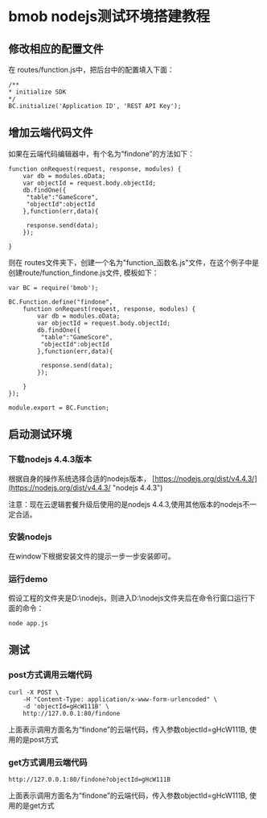 # bmob nodejs测试环境搭建教程


## 修改相应的配置文件

在 routes/function.js中，把后台中的配置填入下面：

```
/**
* initialize SDK
*/
BC.initialize('Application ID', 'REST API Key');
```

## 增加云端代码文件

如果在云端代码编辑器中，有个名为“findone”的方法如下：
```
function onRequest(request, response, modules) {
    var db = modules.oData;
    var objectId = request.body.objectId;
    db.findOne({
     "table":"GameScore",
     "objectId":objectId
    },function(err,data){ 
     
     response.send(data);
    });

}           
```


则在 routes文件夹下，创建一个名为"function_函数名.js"文件，在这个例子中是创建route/function_findone.js文件, 模板如下：
```
var BC = require('bmob');

BC.Function.define("findone",
	function onRequest(request, response, modules) {
	    var db = modules.oData;
	    var objectId = request.body.objectId;
	    db.findOne({
	     "table":"GameScore",
	     "objectId":objectId
	    },function(err,data){ 
	     
	     response.send(data);
	    });
	
	}
});

module.export = BC.Function;

```

## 启动测试环境

### 下载nodejs 4.4.3版本

根据自身的操作系统选择合适的nodejs版本，
[https://nodejs.org/dist/v4.4.3/](https://nodejs.org/dist/v4.4.3/ "nodejs 4.4.3")

注意：现在云逻辑套餐升级后使用的是nodejs 4.4.3,使用其他版本的nodejs不一定合适。

### 安装nodejs

在window下根据安装文件的提示一步一步安装即可。

### 运行demo

假设工程的文件夹是D:\nodejs，则进入D:\nodejs文件夹后在命令行窗口运行下面的命令：

```
node app.js
```

## 测试

### post方式调用云端代码

```
curl -X POST \
    -H "Content-Type: application/x-www-form-urlencoded" \
    -d 'objectId=gHcW111B' \
    http://127.0.0.1:80/findone
```

上面表示调用方面名为“findone”的云端代码，传入参数objectId=gHcW111B, 使用的是post方式

### get方式调用云端代码

```
http://127.0.0.1:80/findone?objectId=gHcW111B
```

上面表示调用方面名为“findone”的云端代码，传入参数objectId=gHcW111B, 使用的是get方式
